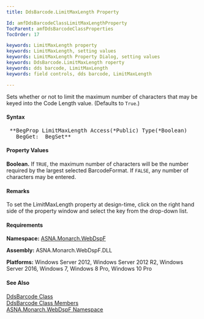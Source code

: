 ```yaml
---
title: DdsBarcode.LimitMaxLength Property

Id: amfDdsBarcodeClassLimitMaxLengthProperty
TocParent: amfDdsBarcodeClassProperties
TocOrder: 17

keywords: LimitMaxLength property
keywords: LimitMaxLength, setting values
keywords: LimitMaxLength Property Dialog, setting values
keywords: DdsBarcode.LimitMaxLength roperty
keywords: dds barcode, LimitMaxLength
keywords: field controls, dds barcode, LimitMaxLength

---
```


Sets whether or not to limit the maximum number of characters that may be keyed into the Code Length value. (Defaults to <code>True</code>.)

#### Syntax
<pre class="syntax"> **BegProp LimitMaxLength Access(*Public) Type(*Boolean)
   BegGet:  BegSet** </pre>

#### Property Values
**Boolean.** If <code>TRUE</code>, the maximum number of characters will be the number required by the largest selected BarcodeFormat. If <code>FALSE</code>, any number of characters may be entered.

#### Remarks
To set the LimitMaxLength property at design-time, click on the right hand side of the property window and select the key from the drop-down list.

#### Requirements
**Namespace:** [ASNA.Monarch.WebDspF](amfWebDspFNamespace.html)

**Assembly:** ASNA.Monarch.WebDspF.DLL

**Platforms:** Windows Server 2012, Windows Server 2012 R2, Windows Server 2016, Windows 7, Windows 8 Pro, Windows 10 Pro

#### See Also
[DdsBarcode Class](amfDdsBarcodeClass.html) <br /> [DdsBarcode Class Members](amfDdsBarcodeClassMembers.html) <br />[ ASNA.Monarch.WebDspF Namespace](amfWebDspFNamespace.html)
